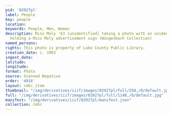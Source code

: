 ```yaml
---
pid: '02927pl'
label: People
key: people
location: 
keywords: People, Men, Women
description: Miss Moly '63 [unidentified] taking a photo with an unidentified man
  holding a Miss Moly advertisement sign (Wingenbach Collection)
named_persons: 
rights: This photo is property of Lake County Public Library.
creation_date: c. 1963
ingest_date: 
latitude: 
longitude: 
format: Photo
source: Scanned Negative
order: '4916'
layout: cmhc_item
thumbnail: "/img/derivatives/iiif/images/02927pl/full/250,/0/default.jpg"
full: "/img/derivatives/iiif/images/02927pl/full/1140,/0/default.jpg"
manifest: "/img/derivatives/iiif/02927pl/manifest.json"
collection: cmhc
---
```

